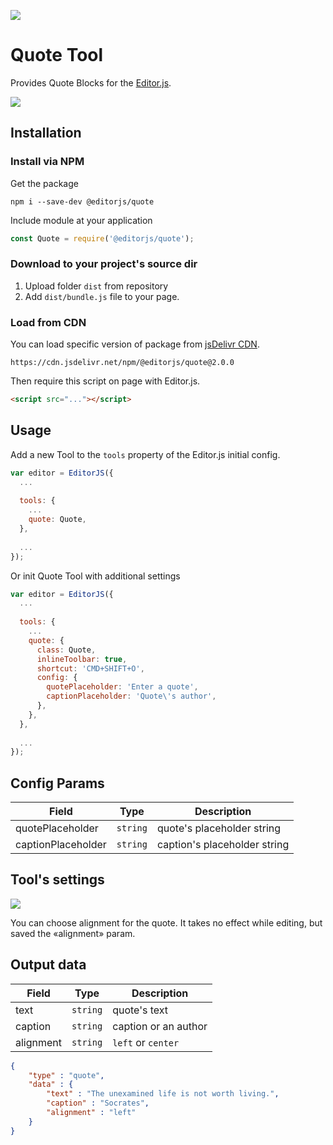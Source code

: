 ![](https://badgen.net/badge/Editor.js/v2.0/blue)

# Quote Tool

Provides Quote Blocks for the [Editor.js](https://editorjs.io).

![](https://capella.pics/017dca46-6869-40cb-93a0-994416576e33.jpg)

## Installation

### Install via NPM

Get the package

```shell
npm i --save-dev @editorjs/quote
```

Include module at your application

```javascript
const Quote = require('@editorjs/quote');
```

### Download to your project's source dir

1. Upload folder `dist` from repository
2. Add `dist/bundle.js` file to your page.

### Load from CDN

You can load specific version of package from [jsDelivr CDN](https://www.jsdelivr.com/package/npm/@editorjs/quote).

`https://cdn.jsdelivr.net/npm/@editorjs/quote@2.0.0`

Then require this script on page with Editor.js.

```html
<script src="..."></script>
```

## Usage

Add a new Tool to the `tools` property of the Editor.js initial config.

```javascript
var editor = EditorJS({
  ...
  
  tools: {
    ...
    quote: Quote,
  },
  
  ...
});
```

Or init Quote Tool with additional settings

```javascript
var editor = EditorJS({
  ...
  
  tools: {
    ...
    quote: {
      class: Quote,
      inlineToolbar: true,
      shortcut: 'CMD+SHIFT+O',
      config: {
        quotePlaceholder: 'Enter a quote',
        captionPlaceholder: 'Quote\'s author',
      },
    },
  },
  
  ...
});
```

## Config Params

| Field              | Type     | Description                 |
| ------------------ | -------- | ----------------------------|
| quotePlaceholder   | `string` | quote's placeholder string  |
| captionPlaceholder | `string` | caption's placeholder string|

## Tool's settings

![](https://capella.pics/0db5d4de-c431-4cc2-90bf-bb1f4feec5df.jpg)

You can choose alignment for the quote. It takes no effect while editing, but saved the «alignment» param.

## Output data

| Field     | Type     | Description          |
| --------- | -------- | -------------------- |
| text      | `string` | quote's text         |
| caption   | `string` | caption or an author |
| alignment | `string` | `left` or `center`   |


```json
{
    "type" : "quote",
    "data" : {
        "text" : "The unexamined life is not worth living.",
        "caption" : "Socrates",
        "alignment" : "left"
    }
}
```
